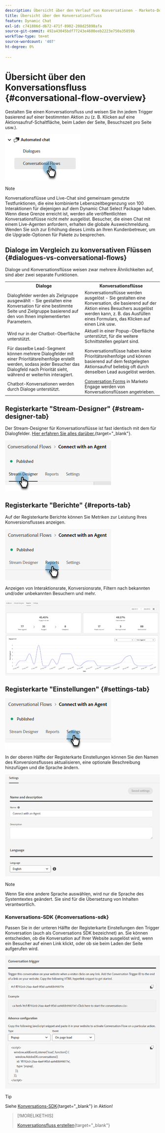 ```yaml
---
description: Übersicht über den Verlauf von Konversationen - Marketo-Dokumente - Produktdokumentation
title: Übersicht über den Konversationsfluss
feature: Dynamic Chat
exl-id: c741886d-d672-471f-8902-208d25898afa
source-git-commit: 492a43045bdf77243e4600eeb2223e750a35859b
workflow-type: tm+mt
source-wordcount: '407'
ht-degree: 0%

---
```


# Übersicht über den Konversationsfluss {#conversational-flow-overview}

Gestalten Sie einen Konversationsfluss und weisen Sie ihn jedem Trigger basierend auf einer bestimmten Aktion zu (z. B. Klicken auf eine Aktionsaufruf-Schaltfläche, beim Laden der Seite, Besuchszeit pro Seite usw.).

![](assets/conversational-flow-overview-1.png)

>[!NOTE]
>
>Konversationsflüsse und Live-Chat sind gemeinsam genutzte Testfunktionen, die eine kombinierte Lebenszeitbegrenzung von 100 Interaktionen für diejenigen auf dem Dynamic Chat Select Package haben. Wenn diese Grenze erreicht ist, werden alle veröffentlichten Konversationsflüsse nicht mehr ausgelöst. Besucher, die einen Chat mit einem Live-Agenten anfordern, erhalten die globale Ausweichmeldung. Wenden Sie sich zur Erhöhung dieses Limits an Ihren Kundenbetreuer, um die Upgrade-Optionen für Pakete zu besprechen.

## Dialoge im Vergleich zu konversativen Flüssen {#dialogues-vs-conversational-flows}

Dialoge und Konversationsflüsse weisen zwar mehrere Ähnlichkeiten auf, sind aber zwei separate Funktionen.

<table> 
 <tbody> 
  <tr> 
   <th style="width:50%">Dialoge</th> 
   <th style="width:50%">Konversationsflüsse</th>
  </tr> 
  <tr> 
   <td>Dialogfelder werden als Zielgruppe ausgewählt - Sie gestalten eine Konversation für eine bestimmte Seite und Zielgruppe basierend auf den von Ihnen implementierten Parametern.</td> 
   <td>Konversationsflüsse werden ausgelöst - Sie gestalten eine Konversation, die basierend auf der Aktion eines Besuchers ausgelöst werden kann, z. B. das Ausfüllen eines Formulars, das Klicken auf einen Link usw.</td>
  </tr>
   <tr> 
   <td>Wird nur in der Chatbot-Oberfläche unterstützt.</td> 
   <td>Aktuell in einer Popup-Oberfläche unterstützt, für die weitere Schnittstellen geplant sind.</td>
  </tr>
  </tr>
   <tr> 
   <td>Für dasselbe Lead-Segment können mehrere Dialogfelder mit einer Prioritätsreihenfolge erstellt werden, sodass jeder Besucher das Dialogfeld nach Priorität sieht, während er weiterhin interagiert.</td> 
   <td>Konversationsflüsse haben keine Prioritätsreihenfolge und können basierend auf dem festgelegten Aktionsaufruf beliebig oft durch denselben Lead ausgelöst werden.</td>
  </tr>
  <tr>
   <td>Chatbot-Konversationen werden durch Dialoge unterstützt.</td>
   <td><a href="/help/marketo/product-docs/demand-generation/dynamic-chat/automated-chat/conversational-flow-settings-for-marketo-engage-forms.md" target="_blank">Conversation Forms</a> in Marketo Engage werden von Konversationsflüssen angetrieben.</td>
  </tr>
 </tbody> 
</table>

## Registerkarte &quot;Stream-Designer&quot; {#stream-designer-tab}

Der Stream-Designer für Konversationsflüsse ist fast identisch mit dem für Dialogfelder. [Hier erfahren Sie alles darüber.](/help/marketo/product-docs/demand-generation/dynamic-chat/automated-chat/stream-designer.md){target="_blank"}.

![](assets/conversational-flow-overview-2.png)

## Registerkarte &quot;Berichte&quot; {#reports-tab}

Auf der Registerkarte Berichte können Sie Metriken zur Leistung Ihres Konversionsflusses anzeigen.

![](assets/conversational-flow-overview-3.png)

Anzeigen von Interaktionsrate, Konversionsrate, Filtern nach bekannten und/oder unbekannten Besuchern und mehr.

![](assets/conversational-flow-overview-4.png)

## Registerkarte &quot;Einstellungen&quot; {#settings-tab}

![](assets/conversational-flow-overview-5.png)

In der oberen Hälfte der Registerkarte Einstellungen können Sie den Namen des Konversionsflusses aktualisieren, eine optionale Beschreibung hinzufügen und die Sprache ändern.

![](assets/conversational-flow-overview-6.png)

>[!NOTE]
>
>Wenn Sie eine andere Sprache auswählen, wird nur die Sprache des Systemtextes geändert. Sie sind für die Übersetzung von Inhalten verantwortlich.

### Konversations-SDK {#conversations-sdk}

Passen Sie in der unteren Hälfte der Registerkarte Einstellungen den Trigger Konversation (auch als Conversations SDK bezeichnet) an. Sie können entscheiden, ob die Konversation auf Ihrer Website ausgelöst wird, wenn ein Besucher auf einen Link klickt, oder ob sie beim Laden der Seite aufgerufen wird.

![](assets/conversational-flow-overview-7.png)

>[!TIP]
>
>Siehe [Konversations-SDK](https://experienceleague.adobe.com/tools/marketo-dynamic-chatbot/conversations-sdk/){target="_blank"} in Aktion!

>[!MORELIKETHIS]
>
>[Konversationsfluss erstellen](/help/marketo/product-docs/demand-generation/dynamic-chat/automated-chat/create-a-conversational-flow.md){target="_blank"}
